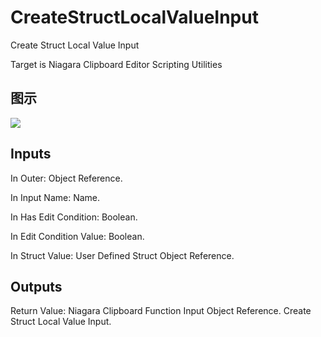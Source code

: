 # CreateStructLocalValueInput

Create Struct Local Value Input

Target is Niagara Clipboard Editor Scripting Utilities

## 图示

![]($-20221218-19172861.png)

## Inputs

In Outer: Object Reference.

In Input Name: Name.

In Has Edit Condition: Boolean.

In Edit Condition Value: Boolean.

In Struct Value: User Defined Struct Object Reference.  

## Outputs

Return Value: Niagara Clipboard Function Input Object Reference. Create Struct Local Value Input.

